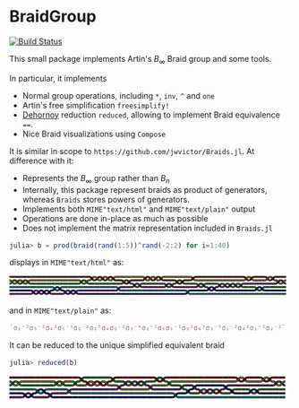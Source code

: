 # BraidGroup

[![Build Status](https://github.com/abraunst/BraidGroup.jl/actions/workflows/CI.yml/badge.svg?branch=main)](https://github.com/abraunst/BraidGroup.jl/actions/workflows/CI.yml?query=branch%3Amain)

This small package implements Artin's $B_\infty$ Braid group and some tools.

In particular, it implements 

* Normal group operations, including `*`, `inv`, `^` and `one`
* Artin's free simplification `freesimplify!`
* [Dehornoy](https://www.lmno.cnrs.fr/archives/dehornoy/Papers/Dfo.pdf) reduction `reduced`, allowing to implement Braid equivalence `==`.
* Nice Braid visualizations using `Compose`

It is similar in scope to `https://github.com/jwvictor/Braids.jl`. At difference with it:

* Represents the $B_\infty$ group rather than $B_n$
* Internally, this package represent braids as product of generators, whereas `Braids` stores powers of generators.
* Implements both `MIME"text/html"` and `MIME"text/plain"` output
* Operations are done in-place as much as possible
* Does not implement the matrix representation included in `Braids.jl`



```julia
julia> b = prod(braid(rand(1:5))^rand(-2:2) for i=1:40)
```

displays in `MIME"text/html"` as:

![Example Braid](braid.png)

and in `MIME"text/plain"` as:

```julia
`σ₂⁻²σ₅⁻²σ₄²σ₅⁻¹σ₂⁻²σ₁⁵σ₄σ₂⁻²σ₃⁻⁴σ₂⁻²σ₅σ₁⁻¹σ₃²σ₄²σ₃⁻⁵σ₁⁻²σ₄²σ₁⁻²σ₂⁻²`
```

It can be reduced to the unique simplified equivalent braid

```julia
julia> reduced(b)
```

![Reduced Braid](reducedbraid.png)



